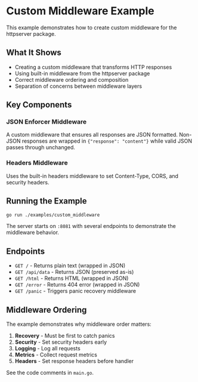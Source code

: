 # Custom Middleware Example

This example demonstrates how to create custom middleware for the httpserver package.

## What It Shows

- Creating a custom middleware that transforms HTTP responses
- Using built-in middleware from the httpserver package
- Correct middleware ordering and composition
- Separation of concerns between middleware layers

## Key Components

### JSON Enforcer Middleware
A custom middleware that ensures all responses are JSON formatted. Non-JSON responses are wrapped in `{"response": "content"}` while valid JSON passes through unchanged.

### Headers Middleware
Uses the built-in headers middleware to set Content-Type, CORS, and security headers.

## Running the Example

```bash
go run ./examples/custom_middleware
```

The server starts on `:8081` with several endpoints to demonstrate the middleware behavior.

## Endpoints

- `GET /` - Returns plain text (wrapped in JSON)
- `GET /api/data` - Returns JSON (preserved as-is)  
- `GET /html` - Returns HTML (wrapped in JSON)
- `GET /error` - Returns 404 error (wrapped in JSON)
- `GET /panic` - Triggers panic recovery middleware

## Middleware Ordering

The example demonstrates why middleware order matters:

1. **Recovery** - Must be first to catch panics
2. **Security** - Set security headers early
3. **Logging** - Log all requests
4. **Metrics** - Collect request metrics
5. **Headers** - Set response headers before handler

See the code comments in `main.go`.